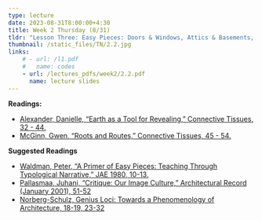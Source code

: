 ```yaml
---
type: lecture
date: 2023-08-31T8:00:00+4:30
title: Week 2 Thursday (8/31)
tldr: "Lesson Three: Easy Pieces: Doors & Windows, Attics & Basements, From Sandbox to the Tidal Shore"
thumbnail: /static_files/TN/2.2.jpg
links: 
    # - url: /l1.pdf
    #   name: codes
    - url: /lectures_pdfs/week2/2.2.pdf
      name: lecture slides
---
```

**Readings:**
- [Alexander, Danielle, “Earth as a Tool for Revealing,” Connective Tissues, 32 - 44.](/LOTL_Test/readings_pdfs/week2/TH/r1.pdf)
- [McGinn, Gwen, “Roots and Routes,” Connective Tissues, 45 - 54.](/LOTL_Test/readings_pdfs/week2/TH/r2.pdf)

**Suggested Readings**
- [Waldman, Peter, “A Primer of Easy Pieces: Teaching Through Typological Narrative,” JAE 1980, 10-13.](/LOTL_Test/readings_pdfs/week2/TH/r3.pdf)
- [Pallasmaa, Juhani, “Critique: Our Image Culture,” Architectural Record (January 2001), 51-52](/LOTL_Test/readings_pdfs/week2/TH/r4.pdf)
- [Norberg-Schulz, Genius Loci: Towards a Phenomenology of Architecture, 18-19, 23-32](/LOTL_Test/readings_pdfs/week2/TH/r5.pdf)


